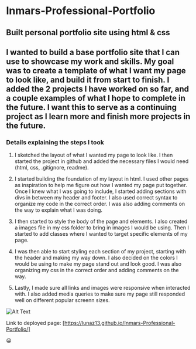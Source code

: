 # Inmars-Professional-Portfolio

## Built personal portfolio site using html & css 

## I wanted to build a base portfolio site that I can use to showcase my work and skills. My goal was to create a template of what I want my page to look like, and build it from start to finish. I added the 2 projects I have worked on so far, and a couple examples of what I hope to complete in the future. I want this to serve as a continuing project as I learn more and finish more projects in the future. 


### Details explaining the steps I took

1. I sketched the layout of what I wanted my page to look like. I then started the project in github and added the necessary files I would need (html, css, .gitignore, readme). 

2. I started building the foundation of my layout in html. I used other pages as inspiration to help me figure out how I wanted my page put together. Once I knew what I was going to include, I started adding sections with divs in between my header and footer. I also used correct syntax to organize my code in the correct order. I was also adding comments on the way to explain what I was doing. 

3. I then started to style the body of the page and elements. I also created a images file in my css folder to bring in images I would be using. Then I started to add classes where I wanted to target specific elements of my page. 

4. I was then able to start styling each section of my project, starting with the header and making my way down. I also decided on the colors I would be using to make my page stand out and look good. I was also organizing my css in the correct order and adding comments on the way. 

5. Lastly, I made sure all links and images were responsive when interacted with. I also added media queries to make sure my page still responded well on different popular screenn sizes. 

![Alt Text](assets/images/screenshot.png)

Link to deployed page: [https://lunaz13.github.io/Inmars-Professional-Portfolio/]

:grinning: